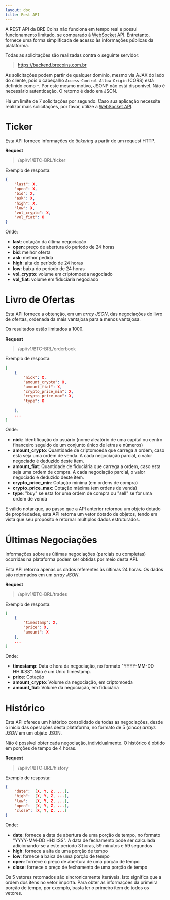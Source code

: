 ```yaml
---
layout: doc
title: Rest API
---
```


A REST API da BRE Coins não funciona em tempo real e possui funcionamento limitado, se comparado à [WebSocket API](/socketio). Entretanto, fornece uma forma simplificada de acesso às informações públicas da plataforma.

Todas as solicitações são realizadas contra o seguinte servidor:

> https://backend.brecoins.com.br

As solicitações podem partir de qualquer domínio, mesmo via AJAX do lado do cliente, pois o cabeçalho `Access-Control-Allow-Origin` (CORS) está definido como `*`. Por este mesmo motivo, JSONP não está disponível. Não é necessário autenticação. O retorno é dado em JSON.

Há um limite de 7 solicitações por segundo. Caso sua aplicação necessite realizar mais solicitações, por favor, utilize a [WebSocket API](/socketio).


# Ticker

Esta API fornece informações de *tickering* a partir de um request HTTP.

**Request**

> /api/v1/BTC-BRL/ticker

Exemplo de resposta:

```json
{
	"last": X,
	"open": X,
	"bid": X,
	"ask": X,
	"high": X,
	"low": X,
	"vol_crypto": X,
	"vol_fiat": X
}
```

Onde:

* **last**: cotação da última negociação
* **open**: preço de abertura do período de 24 horas
* **bid**: melhor oferta
* **ask**: melhor pedida
* **high**: alta do período de 24 horas
* **low**: baixa do período de 24 horas
* **vol_crypto**: volume em criptomoeda negociado
* **vol_fiat**: volume em fiduciária negociado


# Livro de Ofertas

Esta API fornece a obtenção, em um *array JSON*, das negociações do livro de ofertas, ordenada da mais vantajosa para a menos vantajosa.

Os resultados estão limitados a 1000.

**Request**

> /api/v1/BTC-BRL/orderbook

Exemplo de resposta:

```json
[
	{
		"nick": X,
		"amount_crypto": X,
		"amount_fiat": X,
		"crypto_price_min": X,
		"crypto_price_max": X,
		"type": X
		
	},
	...
]
```

Onde:

* **nick**: Identificação do usuário (nome aleatório de uma capital ou centro financeiro seguido de um conjunto único de letras e números)
* **amount_crypto**: Quantidade de criptomoeda que carrega a ordem, caso esta seja uma ordem de venda. A cada negociação parcial, o valor negociado é deduzido deste item.
* **amount_fiat**: Quantidade de fiduciária que carrega a ordem, caso esta seja uma ordem de compra. A cada negociação parcial, o valor negociado é deduzido deste item.
* **crypto\_price\_min**: Cotação mínima (em ordens de compra)
* **crypto\_price\_max**: Cotação máxima (em ordens de venda)
* **type**: "buy" se esta for uma ordem de compra ou "sell" se for uma ordem de venda

É válido notar que, ao passo que a API anterior retornou um objeto dotado de propriedades, esta API retorna um vetor dotado de objetos, tendo em vista que seu propósito é retornar múltiplos dados estruturados.

# Últimas Negociações

Informações sobre as últimas negociações (parciais ou completas) ocorridas na plataforma podem ser obtidas por meio desta API.

Esta API retorna apenas os dados referentes às últimas 24 horas. Os dados são retornados em um *array JSON*.

**Request**

> /api/v1/BTC-BRL/trades

Exemplo de resposta:

```json
[
	{
		"timestamp": X,
		"price": X,
		"amount": X
	},
	...
]
```

Onde:

* **timestamp**: Data e hora da negociação, no formato "YYYY-MM-DD HH:II:SS". Não é um Unix Timestamp.
* **price**: Cotação
* **amount_crypto**: Volume da negociação, em criptomoeda
* **amount_fiat**: Volume da negociação, em fiduciária


# Histórico

Esta API oferece um histórico consolidado de todas as negociações, desde o início das operações desta plataforma, no formato de 5 (cinco) *arrays JSON* em um objeto JSON.

Não é possível obter cada negociação, individualmente. O histórico é obtido em porções de tempo de 4 horas.

**Request**

> /api/v1/BTC-BRL/history

Exemplo de resposta:

```json
{
	"date":  [X, Y, Z, ...],
	"high":  [X, Y, Z, ...],
	"low":   [X, Y, Z, ...],
	"open":  [X, Y, Z, ...],
	"close": [X, Y, Z, ...]
}
```

Onde:

* **date**: fornece a data de abertura de uma porção de tempo, no formato "YYYY-MM-DD HH:II:SS". A data de fechamento pode ser calculada adicionando-se a este período 3 horas, 59 minutos e 59 segundos
* **high**: fornece a alta de uma porção de tempo
* **low**: fornece a baixa de uma porção de tempo
* **open**: fornece o preço de abertura de uma porção de tempo
* **close**: fornece o preço de fechamento de uma porção de tempo

Os 5 vetores retornados são sincronicamente iteráveis. Isto significa que a ordem dos itens no vetor importa. Para obter as informações da primeira porção de tempo, por exemplo, basta ler o primeiro item de todos os vetores.
